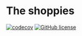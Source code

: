 # The shoppies

[![codecov](https://codecov.io/gh/teogenesmoura/shoppies/branch/master/graph/badge.svg?token=5IA3FKBE66)](https://codecov.io/gh/teogenesmoura/shoppies)
[![GitHub license](https://img.shields.io/github/license/Naereen/StrapDown.js.svg)](https://github.com/Naereen/StrapDown.js/blob/master/LICENSE)
